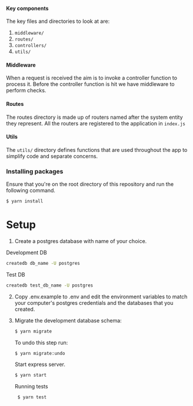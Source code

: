 #### Key components

The key files and directories to look at are:
1. `middleware/`
2. `routes/`
2. `controllers/`
3. `utils/`

#### Middleware

When a request is received the aim is to invoke a controller function to process it. Before the controller function is
hit we have middleware to perform checks.

#### Routes

The routes directory is made up of routers named after the system entity they represent. All the routers are registered
to the application in `index.js`


#### Utils

The `utils/` directory defines functions that are used throughout the app to simplify code and separate concerns. 

### Installing packages

Ensure that you're on the root directory of this repository and run the following command.

```bash
$ yarn install
```

# Setup

1. Create a postgres database with name of your choice.

Development DB
```bash c
createdb db_name -U postgres 
```

Test DB
```bash c
createdb test_db_name -U postgres 
```

2. Copy .env.example to .env and edit the environment variables to match your computer's postgres credentials and the databases that you created.

3. Migrate the development database schema:
   ```bash
   $ yarn migrate
   ```
   To undo this step run:
   ```bash
   $ yarn migrate:undo
   ```
   
   Start express server.
   
   ```bash
   $ yarn start
   ```
   
   Running tests
   
    ```bash
     $ yarn test
    ```
